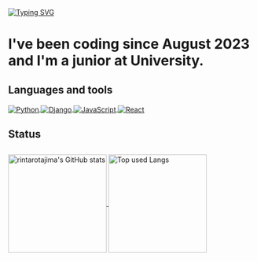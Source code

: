 <a href="https://git.io/typing-svg">
  <img align="center" src="https://readme-typing-svg.herokuapp.com?font=Shippori+Antique+B1&pause=5000&color=1D52F7&random=false&width=435&lines=Thank+you+for+visiting+to+my+Github." alt="Typing SVG" />
</a>

<h1>I've been coding since August 2023 and I'm a junior at University.</h1> 

<h2>Languages and tools</h2>

<a href="https://github.com/rintarotajima/">
  <img align="center" src="https://skillicons.dev/icons?i=python" alt="Python">
</a>
<a href="https://github.com/rintarotajima/">
  <img align="center" src="https://skillicons.dev/icons?i=django" alt="Django">
</a>
<a href="https://github.com/rintarotajima/">
  <img align="center" src="https://skillicons.dev/icons?i=js" alt="JavaScript">
</a>
<a href="https://github.com/rintarotajima/">
  <img align="center" src="https://skillicons.dev/icons?i=react" alt="React">
</a>

<h2>Status<h2></h2>
  
<a href="https://github.com/rintarotajima/">
  <img align="center" src="https://github-readme-stats.vercel.app/api?username=rintarotajima&count_private=true&show_icons=true&theme=yeblu" alt="rintarotajima's GitHub stats" height="200px" />
</a>
<a href="https://github.com/rintarotajima/">
  <img align="center" src="https://github-readme-stats.vercel.app/api/top-langs/?username=rintarotajima&layout=compact&theme=yeblu" alt="Top used Langs" height="200px" />
</a>
